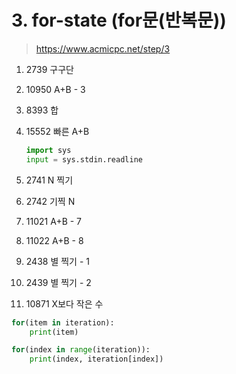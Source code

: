 # 3. for-state (for문(반복문))

> https://www.acmicpc.net/step/3

1. 2739 구구단
2. 10950 A+B - 3
3. 8393 합
4. 15552 빠른 A+B

   ```py
   import sys
   input = sys.stdin.readline
   ```

5. 2741 N 찍기
6. 2742 기찍 N
7. 11021 A+B - 7
8. 11022 A+B - 8
9. 2438 별 찍기 - 1
10. 2439 별 찍기 - 2
11. 10871 X보다 작은 수

```py
for(item in iteration):
    print(item)

for(index in range(iteration)):
    print(index, iteration[index])
```
